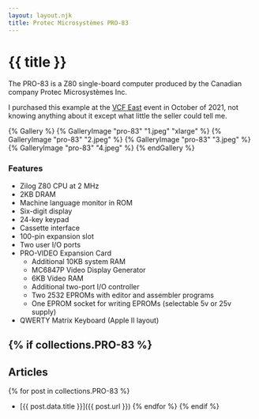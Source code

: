 ```yaml
---
layout: layout.njk
title: Protec Microsystèmes PRO-83
---
```

# {{ title }}

The PRO-83 is a Z80 single-board computer produced by the Canadian company Protec Microsystèmes Inc.

I purchased this example at the <a href="https://vcfed.org/" target="_blank">VCF East</a> event in October of 2021, not knowing anything about it except what little the seller could tell me. 

{% Gallery %}
	{% GalleryImage "pro-83" "1.jpeg" "xlarge" %}
	{% GalleryImage "pro-83" "2.jpeg" %}
	{% GalleryImage "pro-83" "3.jpeg" %}
	{% GalleryImage "pro-83" "4.jpeg" %}
{% endGallery %}

### Features
- Zilog Z80 CPU at 2 MHz
- 2KB DRAM
- Machine language monitor in ROM
- Six-digit display
- 24-key keypad
- Cassette interface
- 100-pin expansion slot
- Two user I/O ports
- PRO-VIDEO Expansion Card
  - Additional 10KB system RAM
  - MC6847P Video Display Generator
  - 6KB Video RAM
  - Additional two-port I/O controller
  - Two 2532 EPROMs with editor and assembler programs
  - One EPROM socket for writing EPROMs (selectable 5v or 25v supply)
- QWERTY Matrix Keyboard (Apple II layout)

{% if collections.PRO-83 %}
---
## Articles
{% for post in collections.PRO-83 %}
- [{{ post.data.title }}]({{ post.url }})
{% endfor %}
{% endif %}